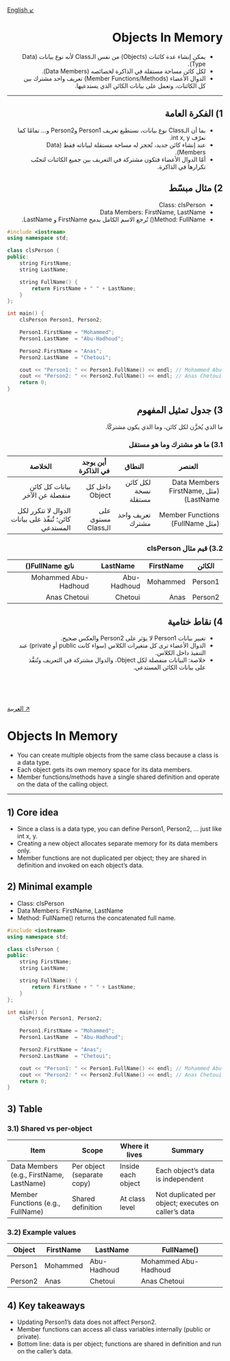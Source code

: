 
<a id="arabic"></a>
[English ↙](#english)
<div dir="rtl" style="text-align: right">

# Objects In Memory 

- يمكن إنشاء عدة كائنات (Objects) من نفس الـClass لأنه نوع بيانات (Data Type).
- لكل كائن مساحة مستقلة في الذاكرة لخصائصه (Data Members).
- الدوال الأعضاء (Member Functions/Methods) تعريف واحد مشترك بين كل الكائنات، وتعمل على بيانات الكائن الذي يستدعيها.

---

## 1) الفكرة العامة
- بما أن الـClass نوع بيانات، نستطيع تعريف Person1 وPerson2 و… تمامًا كما نعرّف int x, y.
- عند إنشاء كائن جديد، تُحجز له مساحة مستقلة لبياناته فقط (Data Members).
- أمّا الدوال الأعضاء فتكون مشتركة في التعريف بين جميع الكائنات لتجنّب تكرارها في الذاكرة.

## 2) مثال مبسّط
- Class: clsPerson
- Data Members: FirstName, LastName
- Method: FullName() تُرجع الاسم الكامل بدمج FirstName و LastName.

</div>

```cpp
#include <iostream>
using namespace std;

class clsPerson {
public:
    string FirstName;
    string LastName;

    string FullName() {
        return FirstName + " " + LastName;
    }
};

int main() {
    clsPerson Person1, Person2;

    Person1.FirstName = "Mohammed";
    Person1.LastName  = "Abu-Hadhoud";

    Person2.FirstName = "Anas";
    Person2.LastName  = "Chetoui";

    cout << "Person1: " << Person1.FullName() << endl; // Mohammed Abu-Hadhoud
    cout << "Person2: " << Person2.FullName() << endl; // Anas Chetoui
    return 0;
}
```

<div dir="rtl" style="text-align: right">

## 3) جدول تمثيل المفهوم 
ما الذي يُخزَّن لكل كائن، وما الذي يكون مشتركًا.

### 3.1) ما هو مشترك وما هو مستقل
| العنصر | النطاق | أين يوجد في الذاكرة | الخلاصة |
|---|---|---|---|
| Data Members (مثل FirstName, LastName) | لكل كائن نسخة مستقلة | داخل كل Object | بيانات كل كائن منفصلة عن الآخر |
| Member Functions (مثل FullName) | تعريف واحد مشترك | على مستوى الـClass | الدوال لا تتكرر لكل كائن؛ تُنفّذ على بيانات المستدعي |

### 3.2) قيم مثال clsPerson
| الكائن | FirstName | LastName | ناتج FullName() |
|---|---|---|---|
| Person1 | Mohammed | Abu-Hadhoud | Mohammed Abu-Hadhoud |
| Person2 | Anas | Chetoui | Anas Chetoui |

## 4) نقاط ختامية
- تغيير بيانات Person1 لا يؤثر على Person2 والعكس صحيح.
- الدوال الأعضاء ترى كل متغيرات الكلاس (سواء كانت public أو private) عند التنفيذ داخل الكلاس.
- خلاصة: البيانات منفصلة لكل Object، والدوال مشتركة في التعريف وتُنفَّذ على بيانات الكائن المستدعي.


</div>

<br><br><br>

<a id="english"></a>


[العربية ↗](#arabic)
# Objects In Memory

- You can create multiple objects from the same class because a class is a data type.
- Each object gets its own memory space for its data members.
- Member functions/methods have a single shared definition and operate on the data of the calling object.

---

## 1) Core idea
- Since a class is a data type, you can define Person1, Person2, … just like int x, y.
- Creating a new object allocates separate memory for its data members only.
- Member functions are not duplicated per object; they are shared in definition and invoked on each object’s data.

## 2) Minimal example
- Class: clsPerson
- Data Members: FirstName, LastName
- Method: FullName() returns the concatenated full name.

```cpp
#include <iostream>
using namespace std;

class clsPerson {
public:
    string FirstName;
    string LastName;

    string FullName() {
        return FirstName + " " + LastName;
    }
};

int main() {
    clsPerson Person1, Person2;

    Person1.FirstName = "Mohammed";
    Person1.LastName  = "Abu-Hadhoud";

    Person2.FirstName = "Anas";
    Person2.LastName  = "Chetoui";

    cout << "Person1: " << Person1.FullName() << endl; // Mohammed Abu-Hadhoud
    cout << "Person2: " << Person2.FullName() << endl; // Anas Chetoui
    return 0;
}
```

## 3) Table

### 3.1) Shared vs per-object
| Item | Scope | Where it lives | Summary |
|---|---|---|---|
| Data Members (e.g., FirstName, LastName) | Per object (separate copy) | Inside each object | Each object’s data is independent |
| Member Functions (e.g., FullName) | Shared definition | At class level | Not duplicated per object; executes on caller’s data |

### 3.2) Example values
| Object | FirstName | LastName | FullName() |
|---|---|---|---|
| Person1 | Mohammed | Abu-Hadhoud | Mohammed Abu-Hadhoud |
| Person2 | Anas | Chetoui | Anas Chetoui |

## 4) Key takeaways
- Updating Person1’s data does not affect Person2.
- Member functions can access all class variables internally (public or private).
- Bottom line: data is per object; functions are shared in definition and run on the caller’s data.

